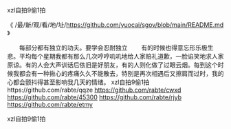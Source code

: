 
xzl自拍9偷1拍




《 /最/新/观/看/地/址/https://github.com/yuocai/sgov/blob/main/README.md 》




　　每部分都有独立的功夫。要学会忍耐独立
　　有的时候也得意忘形乐极生悲。平均每个星期我都有那么几次哼哼叽叽地给人家赔礼道歉，一脸谄笑地求人家原谅。有的人会大声训话后依旧是好朋友，有的人则化做了过眼云烟。每到这个时候我都会有一种揪心的疼痛久久不能散去，特别是再次相遇后又擦肩而过时，我的心都会颤抖得甚至影响我几天的情绪。
xzl自拍9偷1拍https://github.com/rabte/qqze
https://github.com/rabte/cwxd
https://github.com/rabte/45300
https://github.com/rabte/rjyb
https://github.com/rabte/etmy





xzl自拍9偷1拍
